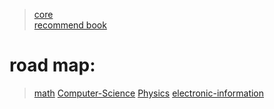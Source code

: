 > [core](./core_theory.md)      
> [recommend book](./well_book.md)

# road map:
>  [math](./Study-Plan/数学学习计划.md)
>  [Computer-Science](./Study-Plan/computer-science.md)
>  [Physics](./Study-Plan/physics.md)
>  [electronic-information](./Study-Plan/electronic-information.md)



